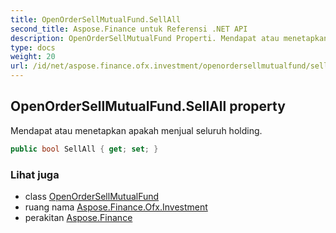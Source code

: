 ```yaml
---
title: OpenOrderSellMutualFund.SellAll
second_title: Aspose.Finance untuk Referensi .NET API
description: OpenOrderSellMutualFund Properti. Mendapat atau menetapkan apakah menjual seluruh holding.
type: docs
weight: 20
url: /id/net/aspose.finance.ofx.investment/openordersellmutualfund/sellall/
---
```

## OpenOrderSellMutualFund.SellAll property

Mendapat atau menetapkan apakah menjual seluruh holding.

```csharp
public bool SellAll { get; set; }
```

### Lihat juga

* class [OpenOrderSellMutualFund](../)
* ruang nama [Aspose.Finance.Ofx.Investment](../../openordersellmutualfund/)
* perakitan [Aspose.Finance](../../../)


